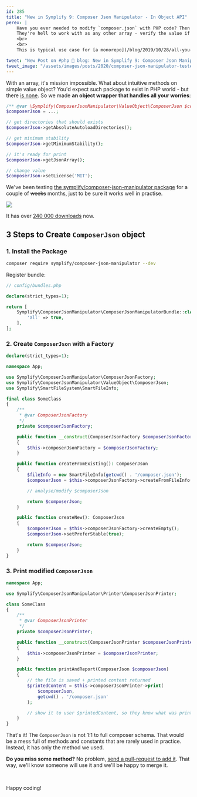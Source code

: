 ```yaml
---
id: 285
title: "New in Symplify 9: Composer Json Manipulator - In Object API"
perex: |
    Have you ever needed to modify `composer.json` with PHP code? Then you're family `$json['require']['php'] ?? null` structures.
    They're hell to work with as any other array - verify the value if it's null, how deeply nested it is, etc.
    <br>
    <br>
    This is typical use case for [a monorepo](/blog/2019/10/28/all-you-always-wanted-to-know-about-monorepo-but-were-afraid-to-ask), where we need to **merge many nested `composer.json` files** into a root `composer.json`.

tweet: "New Post on #php 🐘 blog: New in Symplify 9: Composer Json Manipulator - In Object API"
tweet_image: "/assets/images/posts/2020/composer-json-manipulator-tested.png"
---
```


With an array, it's mission impossible. What about intuitive methods on simple value object? You'd expect such package to exist in PHP world - but there [is none](https://packagist.org/?query=composer-json). So we made **an object wrapper that handles all your worries**:

```php
/** @var \Symplify\ComposerJsonManipulator\ValueObject\ComposerJson $composerJson */
$composerJson = ...;

// get directories that should exists
$composerJson->getAbsoluteAutoloadDirectories();

// get minimum stability
$composerJson->getMinimumStability();

// it's ready for print
$composerJson->getJsonArray();

// change value
$composerJson->setLicense('MIT');
```

We've been testing [the symplify/composer-json-manipulator package](https://github.com/symplify/composer-json-manipulator) for a couple of ~~weeks~~ months, just to be sure it works well in practise.

<img src="/assets/images/posts/2020/composer-json-manipulator-tested.png" class="img-thumbnail">

It has over [240 000 downloads](https://packagist.org/packages/symplify/composer-json-manipulator/stats) now.

## 3 Steps to Create `ComposerJson` object

### 1. Install the Package

```bash
composer require symplify/composer-json-manipulator --dev
```

Register bundle:

```php
// config/bundles.php

declare(strict_types=1);

return [
    Symplify\ComposerJsonManipulator\ComposerJsonManipulatorBundle::class => [
        'all' => true,
    ],
];
```

### 2. Create `ComposerJson` with a Factory

```php
declare(strict_types=1);

namespace App;

use Symplify\ComposerJsonManipulator\ComposerJsonFactory;
use Symplify\ComposerJsonManipulator\ValueObject\ComposerJson;
use Symplify\SmartFileSystem\SmartFileInfo;

final class SomeClass
{
    /**
     * @var ComposerJsonFactory
     */
    private $composerJsonFactory;

    public function __construct(ComposerJsonFactory $composerJsonFactory)
    {
        $this->composerJsonFactory = $composerJsonFactory;
    }

    public function createFromExisting(): ComposerJson
    {
        $fileInfo = new SmartFileInfo(getcwd() . '/composer.json');
        $composerJson = $this->composerJsonFactory->createFromFileInfo($fileInfo);

        // analyse/modify $composerJson

        return $composerJson;
    }

    public function createNew(): ComposerJson
    {
        $composerJson = $this->composerJsonFactory->createEmpty();
        $composerJson->setPreferStable(true);

        return $composerJson;
    }
}
```

### 3. Print modified `ComposerJson`

```php
namespace App;

use Symplify\ComposerJsonManipulator\Printer\ComposerJsonPrinter;

class SomeClass
{
    /**
     * @var ComposerJsonPrinter
     */
    private $composerJsonPrinter;

    public function __construct(ComposerJsonPrinter $composerJsonPrinter)
    {
        $this->composerJsonPrinter = $composerJsonPrinter;
    }

    public function printAndReport(ComposerJson $composerJson)
    {
        // the file is saved + printed content returned
        $printedContent = $this->composerJsonPrinter->print(
            $composerJson,
            getcwd() . '/composer.json'
        );

        // show it to user $printedContent, so they know what was printed
    }
}
```

That's it! The `ComposerJson` is not 1:1 to full composer schema. That would be a mess full of methods and constants that are rarely used in practice. Instead, it has only the method we used.

**Do you miss some method?** No problem, [send a pull-request to add it](https://github.com/symplify/symplify). That way, we'll know someone will use it and we'll be happy to merge it.

<br>


Happy coding!
